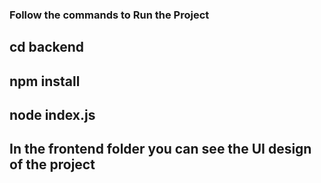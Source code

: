### Follow the commands to Run the Project
## cd backend
## npm install
## node index.js

## In the frontend folder you can see the UI design of the project
